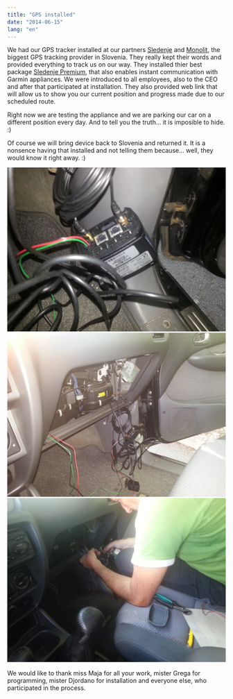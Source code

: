 ```yaml
---
title: "GPS installed"
date: "2014-06-15"
lang: "en"
---
```


We had our GPS tracker installed at our partners [Sledenje](http://sledenje.com/ "Sledenje") and [Monolit](http://www.monolitmap.si/ "Monolit"), the biggest GPS tracking provider in Slovenia. They really kept their words and provided everything to track us on our way. They installed thier best package [Sledenje Premium](http://sledenje.com/storitve_paketi_premium.php "Sledenje Premium"), that also enables instant communication with Garmin appliances. We were introduced to all employees, also to the CEO and after that participated at installation. They also provided web link that will allow us to show you our current position and progress made due to our scheduled route.

Right now we are testing the appliance and we are parking our car on a different position every day. And to tell you the truth... it is imposible to hide. :)

Of course we will bring device back to Slovenia and returned it. It is a nonsence having that installed and not telling them because... well, they would know it right away. :)

![IMG_20140609_155221](../images/IMG_20140609_155221.jpg)![IMG_20140609_155205](../images/IMG_20140609_155205.jpg)![IMG_20140609_155138](../images/IMG_20140609_155138.jpg)

We would like to thank miss Maja for all your work, mister Grega for programming, mister Djordano for installation and everyone else, who participated in the process.
